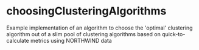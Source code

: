 # choosingClusteringAlgorithms
Example implementation of an algorithm to choose the 'optimal' clustering algorithm out of a slim pool of clustering algorithms based on quick-to-calculate metrics using NORTHWIND data
